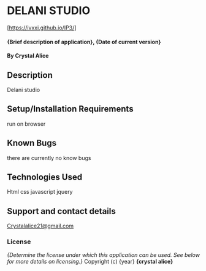 # DELANI STUDIO
[https://ivxxi.github.io/IP3/]
#### {Brief description of application}, {Date of current version}
#### By Crystal Alice
## Description
Delani studio
## Setup/Installation Requirements
run on browser
## Known Bugs
there are currently no know bugs
## Technologies Used
Html
css
javascript
jquery
## Support and contact details
Crystalalice21@gmail.com
### License
*{Determine the license under which this application can be used.  See below for more details on licensing.}*
Copyright (c) {year} **{crystal alice}**

